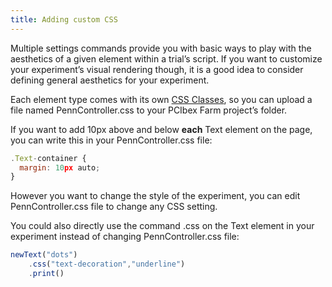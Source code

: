 ```yaml
---
title: Adding custom CSS
---
```


Multiple settings commands provide you with basic ways to play with the aesthetics of a given element within a trial’s script. If you want to customize your experiment’s visual rendering though, it is a good idea to consider defining general aesthetics for your experiment.

Each element type comes with its own [CSS Classes](https://www.w3schools.com/Css/), so you can upload a file named PennController.css to your PCIbex Farm project’s folder.

If you want to add 10px above and below <b>each</b> Text element on the page, you can write this in your PennController.css file:

<!--more-->

```javascript
.Text-container {
  margin: 10px auto;
}
```

However you want to change the style of the experiment, you can edit PennController.css file to change any CSS setting.

You could also directly use the command .css on the Text element in your experiment instead of changing PennController.css file:
 
 <!--more-->

```javascript
newText("dots")
    .css("text-decoration","underline")
    .print()
```

